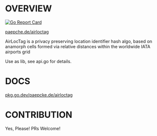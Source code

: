# OVERVIEW
[![Go Report Card](https://img.shields.io/badge/go%20report-A+-brightgreen.svg?style=flat)](https://goreportcard.com/report/paepcke.de/airloctag)

[paepche.de/airloctag](https://paepcke.de/airloctag/)

AirLocTag is a privacy preserving location identifier hash algo,
based on anamorph cells formed via relative distances within the 
worldwide IATA airports grid

Use as lib, see api.go for details.

# DOCS

[pkg.go.dev/paepcke.de/airloctag](https://pkg.go.dev/paepcke.de/airloctag)

# CONTRIBUTION

Yes, Please! PRs Welcome! 
